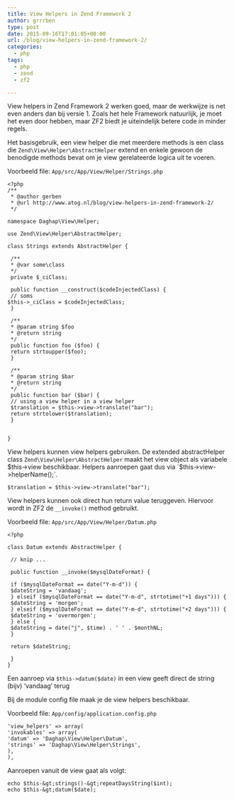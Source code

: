 ```yaml
---
title: View Helpers in Zend Framework 2
author: grrrben
type: post
date: 2015-09-16T17:01:05+00:00
url: /blog/view-helpers-in-zend-framework-2/
categories:
  - php
tags:
  - php
  - zend
  - zf2

---
```

View helpers in Zend Framework 2 werken goed, maar de werkwijze is net even anders dan bij versie 1. Zoals het hele Framework natuurlijk, je moet het even door hebben, maar ZF2 biedt je uiteindelijk betere code in minder regels.<!--more-->

Het basisgebruik, een view helper die met meerdere methods is een class die `Zend\View\Helper\AbstractHelper` extend en enkele gewoon de benodigde methods bevat om je view gerelateerde logica uit te voeren.

Voorbeeld file: `App/src/App/View/Helper/Strings.php`

    <?php
    /**
     * @author gerben
     * @url http://www.atog.nl/blog/view-helpers-in-zend-framework-2/
     */
    
    namespace Daghap\View\Helper;
    
    use Zend\View\Helper\AbstractHelper;
    
    class Strings extends AbstractHelper {
    
     /**
     * @var some\class
     */
     private $_ciClass;
    
     public function __construct($codeInjectedClass) {
     // soms
    $this->_ciClass = $codeInjectedClass;
     }
    
     /**
     * @param string $foo
     * @return string
     */
     public function foo ($foo) {
     return strtoupper($foo);
     }
     
     /**
     * @param string $bar
     * @return string
     */
     public function bar ($bar) {
     // using a view helper in a view helper
     $translation = $this->view->translate("bar");
     return strtolower($translation);
     }
    
     
    }

View helpers kunnen view helpers gebruiken. De extended abstractHelper class `Zend\View\Helper\AbstractHelper` maakt het view object als variabele $this->view beschikbaar. Helpers aanroepen gaat dus via `$this->view->helperName();`.

    $translation = $this->view->translate("bar");

View helpers kunnen ook direct hun return value teruggeven. Hiervoor wordt in ZF2 de `__invoke()` method gebruikt.

Voorbeeld file: `App/src/App/View/Helper/Datum.php`

    <?php
    
    class Datum extends AbstractHelper {
    
     // knip ...
    
     public function __invoke($mysqlDateFormat) {
     
     if ($mysqlDateFormat == date("Y-m-d")) {
     $dateString = 'vandaag';
     } elseif ($mysqlDateFormat == date("Y-m-d", strtotime("+1 days"))) {
     $dateString = 'morgen';
     } elseif ($mysqlDateFormat == date("Y-m-d", strtotime("+2 days"))) {
     $dateString = 'overmorgen';
     } else {
     $dateString = date("j", $time) . ' ' . $monthNL;
     }
    
     return $dateString;
    
     }
    }

Een aanroep via `$this->datum($date)` in een view geeft direct de string (bijv) &#8216;vandaag&#8217; terug

Bij de module config file maak je de view helpers beschikbaar.
  
Voorbeeld file: `App/config/application.config.php`

    
    'view_helpers' => array(
    'invokables' => array(
    'datum' => 'Daghap\View\Helper\Datum',
    'strings' => 'Daghap\View\Helper\Strings',
    ),
    ),

Aanroepen vanuit de view gaat als volgt:

<code class="php">echo $this-&gt;strings()-&gt;repeatDaysString($int);
echo $this-&gt;datum($date);</code>
